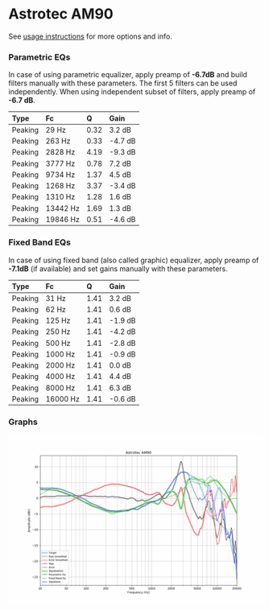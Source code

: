 # Astrotec AM90
See [usage instructions](https://github.com/jaakkopasanen/AutoEq#usage) for more options and info.

### Parametric EQs
In case of using parametric equalizer, apply preamp of **-6.7dB** and build filters manually
with these parameters. The first 5 filters can be used independently.
When using independent subset of filters, apply preamp of **-6.7 dB**.

| Type    | Fc       |    Q | Gain    |
|:--------|:---------|:-----|:--------|
| Peaking | 29 Hz    | 0.32 | 3.2 dB  |
| Peaking | 263 Hz   | 0.33 | -4.7 dB |
| Peaking | 2828 Hz  | 4.19 | -9.3 dB |
| Peaking | 3777 Hz  | 0.78 | 7.2 dB  |
| Peaking | 9734 Hz  | 1.37 | 4.5 dB  |
| Peaking | 1268 Hz  | 3.37 | -3.4 dB |
| Peaking | 1310 Hz  | 1.28 | 1.6 dB  |
| Peaking | 13442 Hz | 1.69 | 1.3 dB  |
| Peaking | 19846 Hz | 0.51 | -4.6 dB |

### Fixed Band EQs
In case of using fixed band (also called graphic) equalizer, apply preamp of **-7.1dB**
(if available) and set gains manually with these parameters.

| Type    | Fc       |    Q | Gain    |
|:--------|:---------|:-----|:--------|
| Peaking | 31 Hz    | 1.41 | 3.2 dB  |
| Peaking | 62 Hz    | 1.41 | 0.6 dB  |
| Peaking | 125 Hz   | 1.41 | -1.9 dB |
| Peaking | 250 Hz   | 1.41 | -4.2 dB |
| Peaking | 500 Hz   | 1.41 | -2.8 dB |
| Peaking | 1000 Hz  | 1.41 | -0.9 dB |
| Peaking | 2000 Hz  | 1.41 | 0.0 dB  |
| Peaking | 4000 Hz  | 1.41 | 4.4 dB  |
| Peaking | 8000 Hz  | 1.41 | 6.3 dB  |
| Peaking | 16000 Hz | 1.41 | -0.6 dB |

### Graphs
![](./Astrotec%20AM90.png)